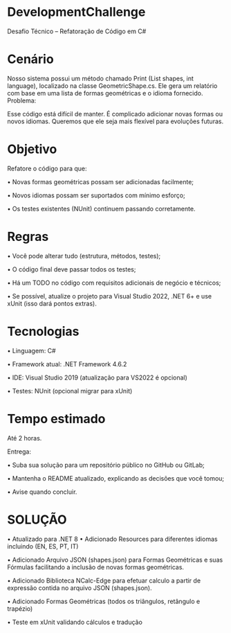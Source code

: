# DevelopmentChallenge
Desafio Técnico – Refatoração de Código em C#


# Cenário

Nosso sistema possui um método chamado Print (List<GeometricShape> shapes,
int language), localizado na classe GeometricShape.cs. Ele gera um relatório com
base em uma lista de formas geométricas e o idioma fornecido.
Problema:

Esse código está difícil de manter. É complicado adicionar novas formas ou novos
idiomas. Queremos que ele seja mais flexível para evoluções futuras.


# Objetivo

Refatore o código para que:

• Novas formas geométricas possam ser adicionadas facilmente;

• Novos idiomas possam ser suportados com mínimo esforço;

• Os testes existentes (NUnit) continuem passando corretamente.


# Regras


• Você pode alterar tudo (estrutura, métodos, testes);

• O código final deve passar todos os testes;

• Há um TODO no código com requisitos adicionais de negócio e técnicos;

• Se possível, atualize o projeto para Visual Studio 2022, .NET 6+ e use xUnit
(isso dará pontos extras).


# Tecnologias

• Linguagem: C#

• Framework atual: .NET Framework 4.6.2

• IDE: Visual Studio 2019 (atualização para VS2022 é opcional)

• Testes: NUnit (opcional migrar para xUnit)


# Tempo estimado

Até 2 horas.

Entrega:

• Suba sua solução para um repositório público no GitHub ou GitLab;

• Mantenha o README atualizado, explicando as decisões que você tomou;

• Avise quando concluir.


# SOLUÇÃO

• Atualizado para .NET 8
• Adicionado Resources para diferentes idiomas incluindo (EN, ES, PT, IT)

• Adicionado Arquivo JSON (shapes.json) para Formas Geométricas e suas Fórmulas facilitando a inclusão de novas formas geométricas.

• Adicionado Biblioteca NCalc-Edge para efetuar calculo a partir de expressão contida no arquivo JSON (shapes.json).

• Adicionado Formas Geométricas (todos os triângulos, retângulo e trapézio)

• Teste em xUnit validando cálculos e tradução
